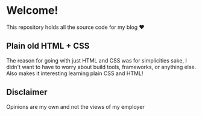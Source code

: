 # Welcome!
This repository holds all the source code for my blog ❤️

## Plain old HTML + CSS
The reason for going with just HTML and CSS was for simplicities sake, I didn't want to have to worry about build tools, frameworks, or anything else. Also makes it interesting learning plain CSS and HTML!

## Disclaimer
Opinions are my own and not the views of my employer
